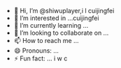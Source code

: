 - 👋 Hi, I’m @shiwuplayer,i l cuijingfei
- 👀 I’m interested in ...cuijingfei
- 🌱 I’m currently learning ...
- 💞️ I’m looking to collaborate on ...
- 📫 How to reach me ...
- 😄 Pronouns: ...
- ⚡ Fun fact: ...
i w c
<!---eeverything smaller than you
shiwuplayer/shiwuplayer is a ✨ special ✨ repository because its `README.md` (this file) appears on your GitHub profile.
You can click the Preview link to take a look at your changes.
--->
